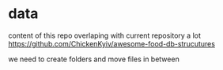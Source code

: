 # data


content of this repo overlaping with current repository a lot
https://github.com/ChickenKyiv/awesome-food-db-strucutures



we need to create folders and move files in between
